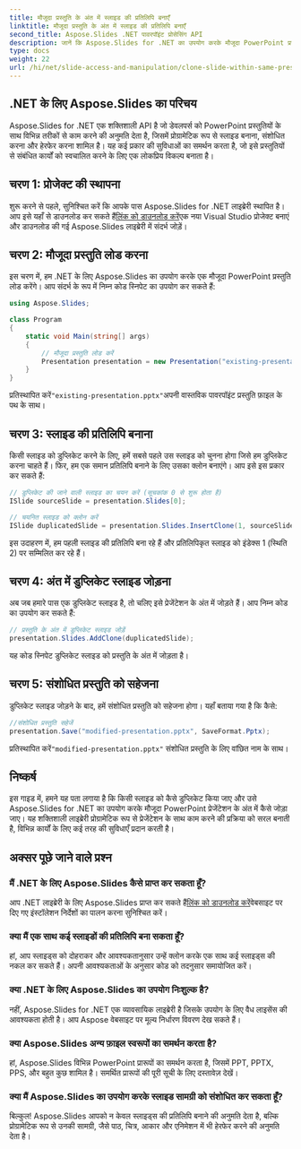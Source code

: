 ```yaml
---
title: मौजूदा प्रस्तुति के अंत में स्लाइड की प्रतिलिपि बनाएँ
linktitle: मौजूदा प्रस्तुति के अंत में स्लाइड की प्रतिलिपि बनाएँ
second_title: Aspose.Slides .NET पावरपॉइंट प्रोसेसिंग API
description: जानें कि Aspose.Slides for .NET का उपयोग करके मौजूदा PowerPoint प्रस्तुति के अंत में स्लाइड को कैसे डुप्लिकेट करें और जोड़ें। यह चरण-दर-चरण मार्गदर्शिका स्रोत कोड उदाहरण प्रदान करती है और सेटअप, स्लाइड डुप्लीकेशन, संशोधन और बहुत कुछ को कवर करती है।
type: docs
weight: 22
url: /hi/net/slide-access-and-manipulation/clone-slide-within-same-presentation-to-end/
---
```


## .NET के लिए Aspose.Slides का परिचय

Aspose.Slides for .NET एक शक्तिशाली API है जो डेवलपर्स को PowerPoint प्रस्तुतियों के साथ विभिन्न तरीकों से काम करने की अनुमति देता है, जिसमें प्रोग्रामेटिक रूप से स्लाइड बनाना, संशोधित करना और हेरफेर करना शामिल है। यह कई प्रकार की सुविधाओं का समर्थन करता है, जो इसे प्रस्तुतियों से संबंधित कार्यों को स्वचालित करने के लिए एक लोकप्रिय विकल्प बनाता है।

## चरण 1: प्रोजेक्ट की स्थापना

 शुरू करने से पहले, सुनिश्चित करें कि आपके पास Aspose.Slides for .NET लाइब्रेरी स्थापित है। आप इसे यहाँ से डाउनलोड कर सकते हैं[लिंक को डाउनलोड करें](https://releases.aspose.com/slides/net/)एक नया Visual Studio प्रोजेक्ट बनाएं और डाउनलोड की गई Aspose.Slides लाइब्रेरी में संदर्भ जोड़ें।

## चरण 2: मौजूदा प्रस्तुति लोड करना

इस चरण में, हम .NET के लिए Aspose.Slides का उपयोग करके एक मौजूदा PowerPoint प्रस्तुति लोड करेंगे। आप संदर्भ के रूप में निम्न कोड स्निपेट का उपयोग कर सकते हैं:

```csharp
using Aspose.Slides;

class Program
{
    static void Main(string[] args)
    {
        // मौजूदा प्रस्तुति लोड करें
        Presentation presentation = new Presentation("existing-presentation.pptx");
    }
}
```

 प्रतिस्थापित करें`"existing-presentation.pptx"`अपनी वास्तविक पावरपॉइंट प्रस्तुति फ़ाइल के पथ के साथ।

## चरण 3: स्लाइड की प्रतिलिपि बनाना

किसी स्लाइड को डुप्लिकेट करने के लिए, हमें सबसे पहले उस स्लाइड को चुनना होगा जिसे हम डुप्लिकेट करना चाहते हैं। फिर, हम एक समान प्रतिलिपि बनाने के लिए उसका क्लोन बनाएंगे। आप इसे इस प्रकार कर सकते हैं:

```csharp
// डुप्लिकेट की जाने वाली स्लाइड का चयन करें (सूचकांक 0 से शुरू होता है)
ISlide sourceSlide = presentation.Slides[0];

// चयनित स्लाइड को क्लोन करें
ISlide duplicatedSlide = presentation.Slides.InsertClone(1, sourceSlide);
```

इस उदाहरण में, हम पहली स्लाइड की प्रतिलिपि बना रहे हैं और प्रतिलिपिकृत स्लाइड को इंडेक्स 1 (स्थिति 2) पर सम्मिलित कर रहे हैं।

## चरण 4: अंत में डुप्लिकेट स्लाइड जोड़ना

अब जब हमारे पास एक डुप्लिकेट स्लाइड है, तो चलिए इसे प्रेजेंटेशन के अंत में जोड़ते हैं। आप निम्न कोड का उपयोग कर सकते हैं:

```csharp
// प्रस्तुति के अंत में डुप्लिकेट स्लाइड जोड़ें
presentation.Slides.AddClone(duplicatedSlide);
```

यह कोड स्निपेट डुप्लिकेट स्लाइड को प्रस्तुति के अंत में जोड़ता है।

## चरण 5: संशोधित प्रस्तुति को सहेजना

डुप्लिकेट स्लाइड जोड़ने के बाद, हमें संशोधित प्रस्तुति को सहेजना होगा। यहाँ बताया गया है कि कैसे:

```csharp
//संशोधित प्रस्तुति सहेजें
presentation.Save("modified-presentation.pptx", SaveFormat.Pptx);
```

 प्रतिस्थापित करें`"modified-presentation.pptx"` संशोधित प्रस्तुति के लिए वांछित नाम के साथ।

## निष्कर्ष

इस गाइड में, हमने यह पता लगाया है कि किसी स्लाइड को कैसे डुप्लिकेट किया जाए और उसे Aspose.Slides for .NET का उपयोग करके मौजूदा PowerPoint प्रेजेंटेशन के अंत में कैसे जोड़ा जाए। यह शक्तिशाली लाइब्रेरी प्रोग्रामेटिक रूप से प्रेजेंटेशन के साथ काम करने की प्रक्रिया को सरल बनाती है, विभिन्न कार्यों के लिए कई तरह की सुविधाएँ प्रदान करती है।

## अक्सर पूछे जाने वाले प्रश्न

### मैं .NET के लिए Aspose.Slides कैसे प्राप्त कर सकता हूँ?

 आप .NET लाइब्रेरी के लिए Aspose.Slides प्राप्त कर सकते हैं[लिंक को डाउनलोड करें](https://releases.aspose.com/slides/net/)वेबसाइट पर दिए गए इंस्टॉलेशन निर्देशों का पालन करना सुनिश्चित करें।

### क्या मैं एक साथ कई स्लाइडों की प्रतिलिपि बना सकता हूँ?

हां, आप स्लाइड्स को दोहराकर और आवश्यकतानुसार उन्हें क्लोन करके एक साथ कई स्लाइड्स की नकल कर सकते हैं। अपनी आवश्यकताओं के अनुसार कोड को तदनुसार समायोजित करें।

### क्या .NET के लिए Aspose.Slides का उपयोग निःशुल्क है?

नहीं, Aspose.Slides for .NET एक व्यावसायिक लाइब्रेरी है जिसके उपयोग के लिए वैध लाइसेंस की आवश्यकता होती है। आप Aspose वेबसाइट पर मूल्य निर्धारण विवरण देख सकते हैं।

### क्या Aspose.Slides अन्य फ़ाइल स्वरूपों का समर्थन करता है?

हां, Aspose.Slides विभिन्न PowerPoint प्रारूपों का समर्थन करता है, जिसमें PPT, PPTX, PPS, और बहुत कुछ शामिल है। समर्थित प्रारूपों की पूरी सूची के लिए दस्तावेज़ देखें।

### क्या मैं Aspose.Slides का उपयोग करके स्लाइड सामग्री को संशोधित कर सकता हूँ?

बिल्कुल! Aspose.Slides आपको न केवल स्लाइड्स की प्रतिलिपि बनाने की अनुमति देता है, बल्कि प्रोग्रामेटिक रूप से उनकी सामग्री, जैसे पाठ, चित्र, आकार और एनिमेशन में भी हेरफेर करने की अनुमति देता है।